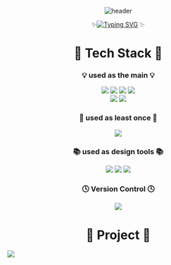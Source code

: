 <div align =center>
  
  ![header](https://capsule-render.vercel.app/api?type=cylinder&color=0:108dc7,100:ef8e38&height=150&section=header&text=Welcome%20to%20Jihye%20Github👋&fontSize=45) 
  
   ✨[![Typing SVG](https://readme-typing-svg.demolab.com?font=Orbit&pause=1000&color=000000&width=435&lines=%EC%95%88%EB%85%95%ED%95%98%EC%84%B8%EC%9A%94%2C+%ED%94%84%EB%A1%A0%ED%8A%B8%EC%97%94%EB%93%9C+%EA%B0%9C%EB%B0%9C%EC%9E%90+%EC%9C%A0%EC%A7%80%ED%98%9C%EC%9E%85%EB%8B%88%EB%8B%A4;%EC%84%B1%EC%9E%A5%ED%95%98%EA%B8%B0+%EC%9C%84%ED%95%B4+%EB%81%8A%EC%9E%84%EC%97%86%EC%9D%B4+%EB%8F%84%EC%A0%84%ED%95%A9%EB%8B%88%EB%8B%A4)](https://git.io/typing-svg) ✨
   </br>
   <div>
     <h1>📓 Tech Stack 📓</h1>
       <h3>💡 used as the main 💡</h3>
         <img src="https://img.shields.io/badge/java-%23ED8B00.svg?style=for-the-badge&logo=openjdk&logoColor=white" />
    	   <img src="https://img.shields.io/badge/html5-%23E34F26.svg?style=for-the-badge&logo=html5&logoColor=white" />
    	   <img src="https://img.shields.io/badge/css3-%231572B6.svg?style=for-the-badge&logo=css3&logoColor=white" />
         <img src="https://img.shields.io/badge/javascript-%23323330.svg?style=for-the-badge&logo=javascript&logoColor=%23F7DF1E">
         </br>
         <img src="https://img.shields.io/badge/react-%2320232a.svg?style=for-the-badge&logo=react&logoColor=%2361DAFB" />
         <img src="https://img.shields.io/badge/react_native-%2320232a.svg?style=for-the-badge&logo=react&logoColor=%2361DAFB" />
       <h3>🔎 used as least once 🔎</h3>
         <img src="https://img.shields.io/badge/python-3670A0?style=for-the-badge&logo=python&logoColor=ffdd54" />
       <h3>📚 used as design tools 📚</h3>
         <img src="https://img.shields.io/badge/figma-%23F24E1E.svg?style=for-the-badge&logo=figma&logoColor=white" />
         <img src="https://img.shields.io/badge/adobe%20photoshop-%2331A8FF.svg?style=for-the-badge&logo=adobe%20photoshop&logoColor=white" />
         <img src="https://img.shields.io/badge/adobe%20illustrator-%23FF9A00.svg?style=for-the-badge&logo=adobe%20illustrator&logoColor=white" />
        <h3>🕓 Version Control 🕓</h3>
         <img src="https://img.shields.io/badge/git-%23F05033.svg?style=for-the-badge&logo=git&logoColor=white" />
    </div>
    <div>
      <h1> 📌 Project 📌 </h1>
    </div>
    <div>
      <!-- <img src="https://github-readme-stats.vercel.app/api?username=aeplum&show_icons=true" /> -->
    </div>

</div>

![](./profile-3d-contrib/profile-green-animate.svg)

<!--
**aeplum/aeplum** is a ✨ _special_ ✨ repository because its `README.md` (this file) appears on your GitHub profile.

Here are some ideas to get you started:

- 🔭 I’m currently working on ...
- 🌱 I’m currently learning ...
- 👯 I’m looking to collaborate on ...
- 🤔 I’m looking for help with ...
- 💬 Ask me about ...
- 📫 How to reach me: ...
- 😄 Pronouns: ...
- ⚡ Fun fact: ...
-->

